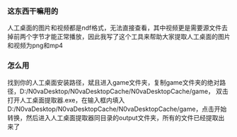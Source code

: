 ### **这东西干嘛用的**
人工桌面的图片和视频都是ndf格式，无法直接查看，其中视频更是需要源文件去掉前两个字节才能正常播放，因此我写了这个工具来帮助大家提取人工桌面的图片和视频为png和mp4

### 怎么用
找到你的人工桌面安装路径，斌且进入game文件夹，复制game文件夹的绝对路径，D:/N0vaDesktop/N0vaDesktopCache/N0vaDesktopCache/game，
双击打开人工桌面提取器.exe，在输入框内填入D:/N0vaDesktop/N0vaDesktopCache/N0vaDesktopCache/game，点击开始转换，然后进入人工桌面提取器同目录的output文件夹，所有的文件已经提取出来了
